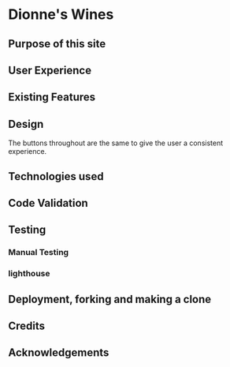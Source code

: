 # Dionne's Wines

## Purpose of this site

## User Experience


## Existing Features

## Design

The buttons throughout are the same to give the user a consistent experience.

## Technologies used

## Code Validation

## Testing

### Manual Testing

### lighthouse

## Deployment, forking and making a clone

## Credits

## Acknowledgements
